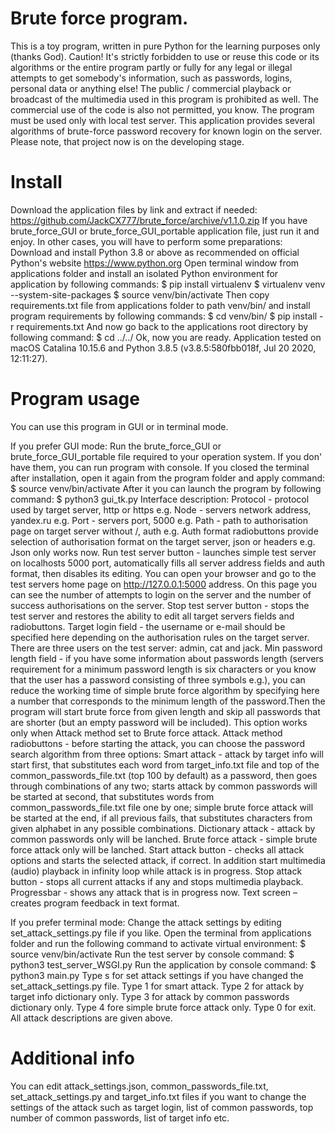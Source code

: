 # Brute force program.  

This is a toy program, written in pure Python for the learning purposes only
(thanks God).
Caution! It's strictly forbidden to use or reuse this code or its algorithms
or the entire program partly or fully for any legal or illegal attempts to 
get somebody's information, such as passwords, logins, personal data or 
anything else! The public / commercial playback or broadcast of the 
multimedia used in this program is prohibited as well. The commercial use of 
the code is also not permitted, you know.
The program must be used only with local test server.
This application provides several algorithms of brute-force password 
recovery for known login on the server. 
Please note, that project now is on the developing stage.

# Install

Download the application files by link and extract if needed:
https://github.com/JackCX777/brute_force/archive/v1.1.0.zip
If you have brute_force_GUI or brute_force_GUI_portable application file, 
just run it and enjoy.
In other cases, you will have to perform some preparations:
Download and install Python 3.8 or above as recommended on official 
Python's website https://www.python.org
Open terminal window from applications folder and install an isolated Python 
environment for application by following commands:
$ pip install virtualenv
$ virtualenv venv --system-site-packages
$ source venv/bin/activate
Then copy requirements.txt file from applications folder to path venv/bin/
and install program requirements by following commands:
$ cd venv/bin/
$ pip install -r requirements.txt
And now go back to the applications root directory by following command:
$ cd ../../
Ok, now you are ready.
Application tested on macOS Catalina 10.15.6 and 
Python 3.8.5 (v3.8.5:580fbb018f, Jul 20 2020, 12:11:27).

# Program usage

You can use this program in GUI or in terminal mode.

If you prefer GUI mode:
Run the brute_force_GUI or brute_force_GUI_portable file required to your 
operation system.
If you don' have them, you can run program with console. If you closed the 
terminal after installation, open it again from the program folder and 
apply command:
$ source venv/bin/activate
After it you can launch the program by following command:
$ python3 gui_tk.py 
Interface description:
Protocol - protocol used by target server, http or https e.g.
Node - servers network address, yandex.ru e.g. 
Port - servers port, 5000 e.g.
Path - path to authorisation page on target server without /, 
auth e.g.
Auth format radiobuttons provide selection of authorisation 
format on the target server, json or headers e.g. Json only
works now.
Run test server button - launches simple test server on localhosts 5000 port, 
automatically fills all server address fields and auth format, then disables 
its editing. You can open your browser and go to the test servers home page 
on http://127.0.0.1:5000 address. On this page you can see the number of 
attempts to login on the server and the number of success authorisations on 
the server.
Stop test server button - stops the test server and restores the ability to
edit all target servers fields and radiobuttons.
Target login field - the username or e-mail should be specified here depending on the authorisation rules on the target 
server. There are three users on the test server: admin, cat and jack.
Min password length field - if you have some information about passwords 
length (servers requirement for a minimum password length is six characters
or you know that the user has a password consisting of three symbols e.g.),
you can reduce the working time of simple brute force algorithm by 
specifying here a number that corresponds to the minimum length of the 
password.Then the program will start brute force from given length and skip 
all passwords that are shorter (but an empty password will be included). 
This option works only when Attack method set to Brute force attack.
Attack method radiobuttons - before starting the attack, you can choose the 
password search algorithm from three options:
Smart attack - attack by target info will start first, that 
substitutes each word from target_info.txt file and top of the 
common_passwords_file.txt (top 100 by default) as a password, then goes 
through combinations of any two;
starts attack by common passwords will be started at second, that 
substitutes words from common_passwords_file.txt file one by one;
simple brute force attack will be started at the end, if all previous fails, 
that substitutes characters from given alphabet in any possible 
combinations.
Dictionary attack - attack by common passwords only will be lanched.
Brute force attack - simple brute force attack only will be lanched.
Start attack button - checks all attack options and starts the selected 
attack, if correct. In addition start multimedia (audio) playback in 
infinity loop while attack is in progress.
Stop attack button - stops all current attacks if any and stops multimedia 
playback.
Progressbar - shows any attack that is in progress now.
Text screen – creates program feedback in text format.
 
If you prefer terminal mode:
Change the attack settings by editing set_attack_settings.py file if you 
like.
Open the terminal from applications folder and run the following command to 
activate virtual environment:
$ source venv/bin/activate
Run the test server by console command:
$ python3 test_server_WSGI.py
Run the application by console command:
$ python3 main.py 
Type s for set attack settings if you have changed the 
set_attack_settings.py file.
Type 1 for smart attack.
Type 2 for attack by target info dictionary only.
Type 3 for attack by common passwords dictionary only.
Type 4 fore simple brute force attack only.
Type 0 for exit.
All attack descriptions are given above.

# Additional info

You can edit attack_settings.json, common_passwords_file.txt, 
set_attack_settings.py and target_info.txt files if you want to change the 
settings of the attack such as target login, list of common passwords, top
number of common passwords, list of target info etc.
